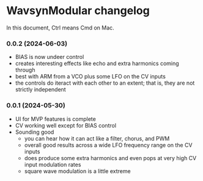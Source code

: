 # WavsynModular changelog
In this document, Ctrl means Cmd on Mac.

### 0.0.2 (2024-06-03)
- BIAS is now undeer control
- creates interesting effects like echo and extra harmonics coming through
- best with ARM from a VCO plus some LFO on the CV inputs
- the controls do iteract with each other to an extent; that is, they are not strictly independent
### 0.0.1 (2024-05-30)
- UI for MVP features is complete
- CV working well except for BIAS control
- Sounding good
    - you can hear how it can act like a filter, chorus, and PWM
    - overall good results across a wide LFO frequency range on the CV inputs
	- does produce some extra harmonics and even pops at very high CV input modulation rates
    - square wave modulation is a little extreme
